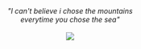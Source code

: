 <div align="center">
  <i>"I can't believe i chose the mountains</i><br>
  <i>everytime you chose the sea"</i>
</div>
    <br>
<div align="center">
<img src="https://i.pinimg.com/originals/b8/4e/ef/b84eeffcdcface511c22a42609060018.gif" align="center"/>
</div>
